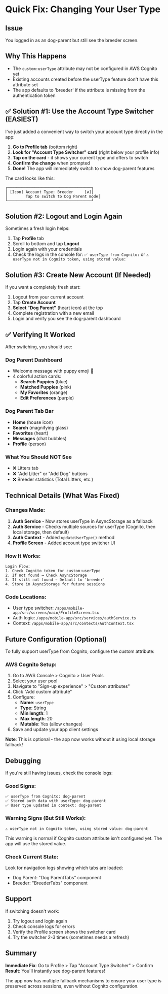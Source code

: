 # Quick Fix: Changing Your User Type

## Issue

You logged in as an dog-parent but still see the breeder screen.

## Why This Happens

- The `custom:userType` attribute may not be configured in AWS Cognito yet
- Existing accounts created before the userType feature don't have this attribute set
- The app defaults to 'breeder' if the attribute is missing from the authentication token

## ✅ Solution #1: Use the Account Type Switcher (EASIEST)

I've just added a convenient way to switch your account type directly in the app:

1. **Go to Profile tab** (bottom right)
2. **Look for "Account Type Switcher" card** (right below your profile info)
3. **Tap on the card** - it shows your current type and offers to switch
4. **Confirm the change** when prompted
5. **Done!** The app will immediately switch to show dog-parent features

The card looks like this:

```
┌─────────────────────────────────────┐
│ [Icon] Account Type: Breeder     [⇄]│
│        Tap to switch to Dog Parent mode│
└─────────────────────────────────────┘
```

## Solution #2: Logout and Login Again

Sometimes a fresh login helps:

1. Tap **Profile** tab
2. Scroll to bottom and tap **Logout**
3. Login again with your credentials
4. Check the logs in the console for: `✅ userType from Cognito:` or `⚠️ userType not in Cognito token, using stored value:`

## Solution #3: Create New Account (If Needed)

If you want a completely fresh start:

1. Logout from your current account
2. Tap **Create Account**
3. **Select "Dog Parent"** (heart icon) at the top
4. Complete registration with a new email
5. Login and verify you see the dog-parent dashboard

## ✅ Verifying It Worked

After switching, you should see:

### Dog Parent Dashboard

- Welcome message with puppy emoji 🐾
- 4 colorful action cards:
  - **Search Puppies** (blue)
  - **Matched Puppies** (pink)
  - **My Favorites** (orange)
  - **Edit Preferences** (purple)

### Dog Parent Tab Bar

- **Home** (house icon)
- **Search** (magnifying glass)
- **Favorites** (heart)
- **Messages** (chat bubbles)
- **Profile** (person)

### What You Should NOT See

- ❌ Litters tab
- ❌ "Add Litter" or "Add Dog" buttons
- ❌ Breeder statistics (Total Litters, etc.)

## Technical Details (What Was Fixed)

### Changes Made:

1. **Auth Service** - Now stores userType in AsyncStorage as a fallback
2. **Auth Service** - Checks multiple sources for userType (Cognito, then local storage, then default)
3. **Auth Context** - Added `updateUserType()` method
4. **Profile Screen** - Added account type switcher UI

### How It Works:

```
Login Flow:
1. Check Cognito token for custom:userType
2. If not found → Check AsyncStorage
3. If still not found → Default to 'breeder'
4. Store in AsyncStorage for future sessions
```

### Code Locations:

- User type switcher: `/apps/mobile-app/src/screens/main/ProfileScreen.tsx`
- Auth logic: `/apps/mobile-app/src/services/authService.ts`
- Context: `/apps/mobile-app/src/contexts/AuthContext.tsx`

## Future Configuration (Optional)

To fully support userType from Cognito, configure the custom attribute:

### AWS Cognito Setup:

1. Go to AWS Console > Cognito > User Pools
2. Select your user pool
3. Navigate to "Sign-up experience" > "Custom attributes"
4. Click "Add custom attribute"
5. Configure:
   - **Name**: `userType`
   - **Type**: String
   - **Min length**: 1
   - **Max length**: 20
   - **Mutable**: Yes (allow changes)
6. Save and update your app client settings

**Note**: This is optional - the app now works without it using local storage fallback!

## Debugging

If you're still having issues, check the console logs:

### Good Signs:

```
✅ userType from Cognito: dog-parent
✅ Stored auth data with userType: dog-parent
✅ User type updated in context: dog-parent
```

### Warning Signs (But Still Works):

```
⚠️ userType not in Cognito token, using stored value: dog-parent
```

This warning is normal if Cognito custom attribute isn't configured yet. The app will use the stored value.

### Check Current State:

Look for navigation logs showing which tabs are loaded:

- Dog Parent: "Dog ParentTabs" component
- Breeder: "BreederTabs" component

## Support

If switching doesn't work:

1. Try logout and login again
2. Check console logs for errors
3. Verify the Profile screen shows the switcher card
4. Try the switcher 2-3 times (sometimes needs a refresh)

## Summary

**Immediate Fix**: Go to Profile > Tap "Account Type Switcher" > Confirm
**Result**: You'll instantly see dog-parent features!

The app now has multiple fallback mechanisms to ensure your user type is preserved across sessions, even without Cognito configuration.
